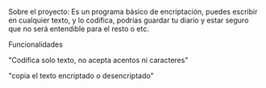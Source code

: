 Sobre el proyecto:
Es un programa básico de encriptación, puedes escribir en cualquier texto, y lo codifica, podrías guardar tu diario y estar seguro que no será
entendible para el resto o etc.

Funcionalidades

"Codifica solo texto, no acepta acentos ni caracteres"

"copia el texto encriptado o desencriptado"



